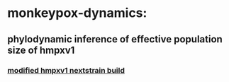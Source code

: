 # monkeypox-dynamics:

## phylodynamic inference of effective population size of hmpxv1

### [modified hmpxv1 nextstrain build](https://github.com/nmmahmed/monkeypox-build) 
